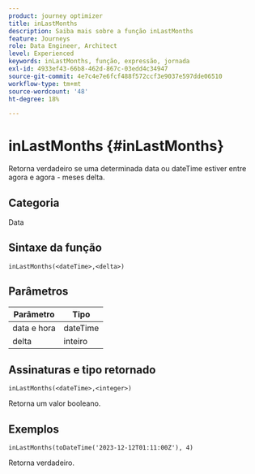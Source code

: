 ```yaml
---
product: journey optimizer
title: inLastMonths
description: Saiba mais sobre a função inLastMonths
feature: Journeys
role: Data Engineer, Architect
level: Experienced
keywords: inLastMonths, função, expressão, jornada
exl-id: 4933ef43-66b8-462d-867c-03edd4c34947
source-git-commit: 4e7c4e7e6fcf488f572ccf3e9037e597dde06510
workflow-type: tm+mt
source-wordcount: '48'
ht-degree: 18%

---
```


# inLastMonths {#inLastMonths}

Retorna verdadeiro se uma determinada data ou dateTime estiver entre agora e agora - meses delta.

## Categoria

Data

## Sintaxe da função

`inLastMonths(<dateTime>,<delta>)`

## Parâmetros

| Parâmetro | Tipo |
|-----------|------------------|
| data e hora | dateTime |
| delta | inteiro |

## Assinaturas e tipo retornado

`inLastMonths(<dateTime>,<integer>)`

Retorna um valor booleano.

## Exemplos

`inLastMonths(toDateTime('2023-12-12T01:11:00Z'), 4)`

Retorna verdadeiro.
